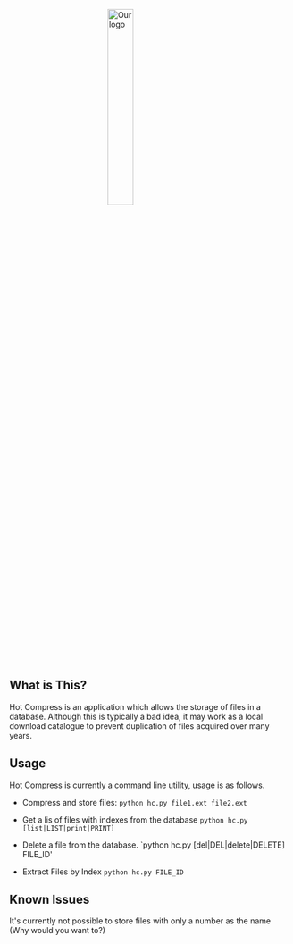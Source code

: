 <img 
    style="display: block; 
           margin-left: auto;
           margin-right: auto;
           width: 30%;"
    src="https://git.obelus.online/Obelus_Admin/HotCompress/raw/commit/74a05e8868a26fbf88923e0d8d48656ef18edd4d/hotcompress.svg" 
    alt="Our logo">
</img>
## What is This?
Hot Compress is an application which allows the storage of files in a database. Although this is typically a bad idea, it may work as a local download catalogue to prevent duplication of files acquired over many years.

## Usage
Hot Compress is currently a command line utility, usage is as follows.

- Compress and store files:
`python hc.py file1.ext file2.ext`

- Get a lis of files with indexes from the database
`python hc.py [list|LIST|print|PRINT]`

- Delete a file from the database.
`python hc.py [del|DEL|delete|DELETE] FILE_ID'

- Extract Files by Index
`python hc.py FILE_ID`

## Known Issues
It's currently not possible to store files with only a number as the name (Why would you want to?)
